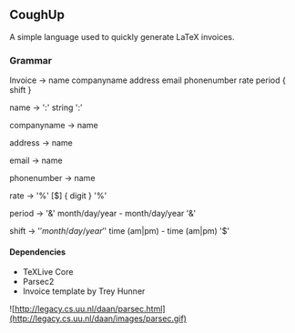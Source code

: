 CoughUp
-------

A simple language used to quickly generate LaTeX invoices.

### Grammar

Invoice &rarr; name companyname address email phonenumber rate period { shift }

name &rarr; ':' string ':'

companyname &rarr; name

address &rarr; name

email &rarr; name

phonenumber &rarr; name

rate &rarr; '%' [$] { digit } '%'

period &rarr; '&' month/day/year - month/day/year '&'

shift &rarr; '$' month/day/year '$' time (am|pm) - time (am|pm) '$'



#### Dependencies
* TeXLive Core
* Parsec2
* Invoice template by Trey Hunner

![http://legacy.cs.uu.nl/daan/parsec.html](http://legacy.cs.uu.nl/daan/images/parsec.gif)
